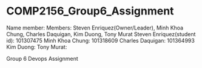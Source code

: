# COMP2156_Group6_Assignment
Name member: Members: Steven Enriquez(Owner/Leader), Minh Khoa Chung, Charles Daquigan, Kim Duong, Tony Murat
Steven Enriquez(student id): 101307475
Minh Khoa Chung: 101318609
Charles Daquigan: 101364993
Kim Duong:
Tony Murat:

Group 6 Devops Assignment
